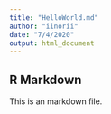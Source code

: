 ```yaml
---
title: "HelloWorld.md"
author: "iinorii"
date: "7/4/2020"
output: html_document
---
```



## R Markdown

This is an markdown file. 